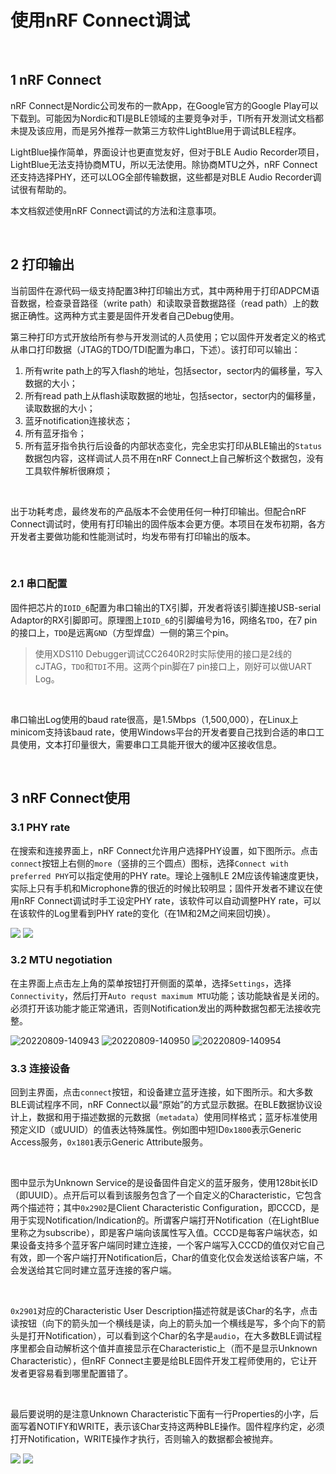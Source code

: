 # 使用nRF Connect调试

<br/>

## 1 nRF Connect

nRF Connect是Nordic公司发布的一款App，在Google官方的Google Play可以下载到。可能因为Nordic和TI是BLE领域的主要竞争对手，TI所有开发测试文档都未提及该应用，而是另外推荐一款第三方软件LightBlue用于调试BLE程序。

LightBlue操作简单，界面设计也更直觉友好，但对于BLE Audio Recorder项目，LightBlue无法支持协商MTU，所以无法使用。除协商MTU之外，nRF Connect还支持选择PHY，还可以LOG全部传输数据，这些都是对BLE Audio Recorder调试很有帮助的。

本文档叙述使用nRF Connect调试的方法和注意事项。

<br/>

## 2 打印输出

当前固件在源代码一级支持配置3种打印输出方式，其中两种用于打印ADPCM语音数据，检查录音路径（write path）和读取录音数据路径（read path）上的数据正确性。这两种方式主要是固件开发者自己Debug使用。

第三种打印方式开放给所有参与开发测试的人员使用；它以固件开发者定义的格式从串口打印数据（JTAG的TDO/TDI配置为串口，下述）。该打印可以输出：

1. 所有write path上的写入flash的地址，包括sector，sector内的偏移量，写入数据的大小；
2. 所有read path上从flash读取数据的地址，包括sector，sector内的偏移量，读取数据的大小；
3. 蓝牙notification连接状态；
4. 所有蓝牙指令；
5. 所有蓝牙指令执行后设备的内部状态变化，完全忠实打印从BLE输出的`Status`数据包内容，这样调试人员不用在nRF Connect上自己解析这个数据包，没有工具软件解析很麻烦；

<br/>

出于功耗考虑，最终发布的产品版本不会使用任何一种打印输出。但配合nRF Connect调试时，使用有打印输出的固件版本会更方便。本项目在发布初期，各方开发者主要做功能和性能测试时，均发布带有打印输出的版本。

<br/>

### 2.1 串口配置

固件把芯片的`IOID_6`配置为串口输出的TX引脚，开发者将该引脚连接USB-serial Adaptor的RX引脚即可。原理图上`IOID_6`的引脚编号为16，网络名`TDO`，在7 pin的接口上，`TDO`是远离`GND`（方型焊盘）一侧的第三个pin。

> 使用XDS110 Debugger调试CC2640R2时实际使用的接口是2线的cJTAG，`TDO`和`TDI`不用。这两个pin脚在7 pin接口上，刚好可以做UART Log。

<br/>

串口输出Log使用的baud rate很高，是1.5Mbps（1,500,000），在Linux上minicom支持该baud rate，使用Windows平台的开发者要自己找到合适的串口工具使用，文本打印量很大，需要串口工具能开很大的缓冲区接收信息。

<br/>

## 3 nRF Connect使用

### 3.1 PHY rate
在搜索和连接界面上，nRF Connect允许用户选择PHY设置，如下图所示。点击`connect`按钮上右侧的`more`（竖排的三个圆点）图标，选择`Connect with preferred PHY`可以指定使用的PHY rate。理论上强制LE 2M应该传输速度更快，实际上只有手机和Microphone靠的很近的时候比较明显；固件开发者不建议在使用nRF Connect调试时手工设定PHY rate，该软件可以自动调整PHY rate，可以在该软件的Log里看到PHY rate的变化（在1M和2M之间来回切换）。

![](20220809-134445.jpg) ![](20220809-134456.jpg)

### 3.2 MTU negotiation
在主界面上点击左上角的菜单按钮打开侧面的菜单，选择`Settings`，选择`Connectivity`，然后打开`Auto requst maximum MTU`功能；该功能缺省是关闭的。必须打开该功能才能正常通讯，否则Notification发出的两种数据包都无法接收完整。

![20220809-140943](20220809-140943.jpg) ![20220809-140950](20220809-140950.jpg) ![20220809-140954](20220809-140954.jpg)



### 3.3 连接设备
回到主界面，点击`connect`按钮，和设备建立蓝牙连接，如下图所示。和大多数BLE调试程序不同，nRF Connect以最“原始”的方式显示数据。在BLE数据协议设计上，数据和用于描述数据的元数据（`metadata`）使用同样格式；蓝牙标准使用预定义ID（或UUID）的值表达特殊属性。例如图中短ID`0x1800`表示Generic Access服务，`0x1801`表示Generic Attribute服务。

<br/>

图中显示为Unknown Service的是设备固件自定义的蓝牙服务，使用128bit长ID（即UUID）。点开后可以看到该服务包含了一个自定义的Characteristic，它包含两个描述符；其中`0x2902`是Client Characteristic Configuration，即CCCD，是用于实现Notification/Indication的。所谓客户端打开Notification（在LightBlue里称之为subscribe），即是客户端向该属性写入值。CCCD是每客户端状态，如果设备支持多个蓝牙客户端同时建立连接，一个客户端写入CCCD的值仅对它自己有效，即一个客户端打开Notification后，Char的值变化仅会发送给该客户端，不会发送给其它同时建立蓝牙连接的客户端。

<br/>

`0x2901`对应的Characteristic User Description描述符就是该Char的名字，点击读按钮（向下的箭头加一个横线是读，向上的箭头加一个横线是写，多个向下的箭头是打开Notification），可以看到这个Char的名字是`audio`，在大多数BLE调试程序里都会自动解析这个值并直接显示在Characteristic上（而不是显示Unknown Characteristic），但nRF Connect主要是给BLE固件开发工程师使用的，它让开发者更容易看到哪里配置错了。

<br />

最后要说明的是注意Unknown Characteristic下面有一行Properties的小字，后面写着NOTIFY和WRITE，表示该Char支持这两种BLE操作。固件程序约定，必须打开Notification，WRITE操作才执行，否则输入的数据都会被抛弃。

![](20220809-191953.jpg) ![](20220809-192005.jpg)





